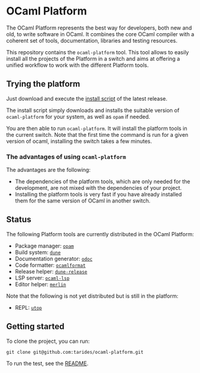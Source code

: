 # OCaml Platform

The OCaml Platform represents the best way for developers, both new and old, to write software in OCaml. It combines the core OCaml compiler with a coherent set of tools, documentation, libraries and testing resources.

This repository contains the `ocaml-platform` tool. This tool allows to easily install all the projects of the Platform in a switch and aims at offering a unified workflow to work with the different Platform tools.

## Trying the platform

Just download and execute the [install script](https://github.com/tarides/ocaml-platform/releases/download/0.0.1-alpha/installer.sh) of the latest release.

The install script simply downloads and installs the suitable version of `ocaml-platform` for your system, as well as `opam` if needed.

You are then able to run `ocaml-platform`. It will install the platform tools in the current switch. Note that the first time the command is run for a given version of ocaml, installing the switch takes a few minutes.

### The advantages of using `ocaml-platform`

The advantages are the following:

- The dependencies of the platform tools, which are only needed for the development, are not mixed with the dependencies of your project.
- Installing the platform tools is very fast if you have already installed them for the same version of OCaml in another switch.

## Status

The following Platform tools are currently distributed in the OCaml Platform:

- Package manager: [`opam`](https://github.com/ocaml/opam)
- Build system: [`dune`](https://github.com/ocaml/dune)
- Documentation generator: [`odoc`](https://github.com/ocaml/odoc)
- Code formatter: [`ocamlformat`](https://github.com/ocaml/ocamlformat)
- Release helper: [`dune-release`](https://github.com/ocaml/dune-release)
- LSP server: [`ocaml-lsp`](https://github.com/ocaml/ocaml-lsp)
- Editor helper: [`merlin`](https://github.com/ocaml/merlin)

Note that the following is not yet distributed but is still in the platform:

- REPL: [`utop`](https://github.com/ocaml/utop)

## Getting started

To clone the project, you can run:

```
git clone git@github.com:tarides/ocaml-platform.git
```

To run the test, see the [README](https://github.com/tarides/ocaml-platform/blob/main/test/README.md).
